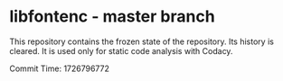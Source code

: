 # libfontenc - master branch

This repository contains the frozen state of the repository.
Its history is cleared. It is used only for static code
analysis with Codacy.

Commit Time: 1726796772